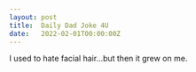 ```yaml
---
layout: post
title:  Daily Dad Joke 4U
date:   2022-02-01T00:00:00Z
---
```

I used to hate facial hair...but then it grew on me.

